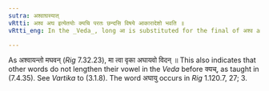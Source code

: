 ```yaml
---
sutra: अश्वाघस्यात्
vRtti: अश्व अघ इत्येतयोः क्यचि परतः छन्दसि विषये आकारादेशो भवति ॥
vRtti_eng: In the _Veda_, long आ is substituted for the final of अश्व and अघ, before the Denominative क्यच् ॥

---
```

As अश्वायन्तो मघवन् (_Rig_ 7.32.23), मा त्वा वृका अघायवो विदन् ॥ This also indicates that other words do not lengthen their vowel in the _Veda_ before क्यच्, as taught in (7.4.35). See _Vartika_ to (3.1.8). The word अघायु occurs in _Rig_ 1.120.7, 27; 3.